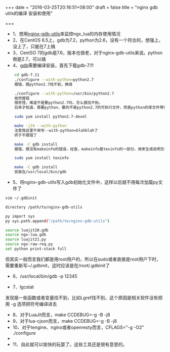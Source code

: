 +++
date = "2016-03-25T20:16:51+08:00"
draft = false
title = "nginx gdb utils的编译 安装和使用"

+++


* 1、想用[nginx-gdb-utils](https://github.com/openresty/nginx-gdb-utils)来监控ngx_lua的内存使用情况
* 2、在CentOS 6.5上，gdb为7.2，python为2.6，没有一个符合的，想强上，没上了，只能在7上搞
* 3、CentSO 7的gdb是7.6，版本也很老，对于nginx-gdb-utils来说。python倒是2.7，可以搞
* 4、[gdb](http://www.linuxfromscratch.org/blfs/view/svn/general/gdb.html)需要编译安装，首先下载gdb-7.11

```bash
    cd gdb-7.11
    ./configure --with-python=python2.7
    报错，报python2.7找不到，换成

    ./configure --with-python=/usr/bin/python2.7
    依然报错
    很奇怪，难道不是要python2.7吗，怎么报找不到。
    后来才知道，需要python，要的不是python2.7的可执行文件，而是python的库文件等待

    sudo yum install python2.7-devel

    make -j24 --with-python
    注意我这里不用写--with-python=blahblah了
    终于不报错了

    make -C gdb install 
    报错，报没有makeinfo的错误，经查，makeinfo是texinfo的一部分，用来生成说明文档的，因为它而不能安装，蛋疼

    sudo yum install texinfo

    make -C gdb install
    安装在/usr/local/bin/gdb

```

* 5、将nginx-gdb-utils写入gdb初始化文件中，这样以后就不用每次加载py文件了

```bash
vim ~/.gdbinit

directory /path/to/nginx-gdb-utils

py import sys
py sys.path.append("/path/to/nginx-gdb-utils")

source luajit20.gdb
source ngx-lua.gdb
source luajit21.py
source ngx-raw-req.py
set python print-stack full
```

但其实一般而言我们都是用root用户的，所以在sudo或者直接是root用户下时，需要重新写~/.gdbinit，这时应该是在/root/.gdbinit了

* 6、/usr/local/bin/gdb -p 12345

* 7、lgcstat

发现报一些函数或者变量找不到，比如Lgref找不到，这个原因是相关软件没有把用 -g 选项把符号编译进去

* 8、对于LuaJit而言，make CCDEBUG=-g -B -j8
* 9、对于lua-cjson而言，make CCDEBUG=-g -B -j8
* 10、对于tengine、nginx或者openresty而言，CFLAGS="-g -O2" ./configure 
* 
* 11、自此就可以愉快的玩耍了。这些工具还是很有意思的。
